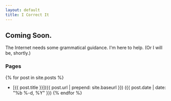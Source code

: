 ```yaml
---
layout: default
title: I Correct It
---
```


## Coming Soon.

The Internet needs some grammatical guidance. I'm here to help. (Or I will be, shortly.)

### Pages

{% for post in site.posts %}
* [{{ post.title }}]({{ post.url | prepend: site.baseurl }}) ({{ post.date | date: "%b %-d, %Y" }})
{% endfor %}
